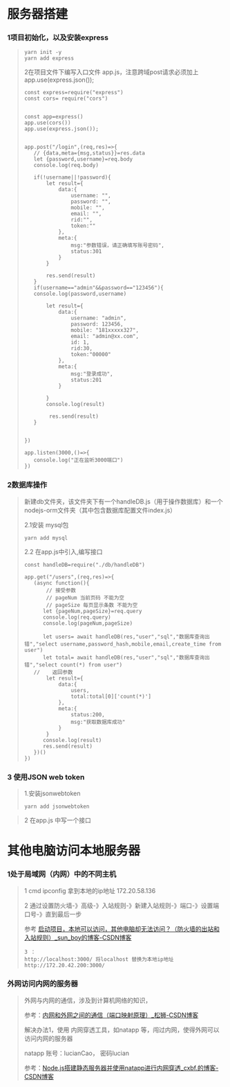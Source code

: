 # 服务器搭建

### 1项目初始化，以及安装express

>```
>yarn init -y 
>yarn add express
>```
>
>2在项目文件下编写入口文件 app.js，注意跨域post请求必须加上 app.use(express.json());
>
>```
>const express=require("express")
>const cors= require("cors")
>
>
>const app=express()
>app.use(cors())
>app.use(express.json());
>
>
>app.post("/login",(req,res)=>{
>    // {data,meta={msg,status}}=res.data  
>    let {password,username}=req.body
>    console.log(req.body)
>  
>    if(!username||!password){
>        let result={
>            data:{
>                username: "",
>                password: "",
>                mobile: "",
>                email: "",
>                rid:"",
>                token:""
>            },
>            meta:{
>                msg:"参数错误，请正确填写账号密码",
>                status:301
>            }
>        }
>      
>        res.send(result)
>    }
>    if(username=="admin"&&password=="123456"){
>    console.log(password,username)
>
>        let result={    
>            data:{
>                username: "admin",
>                password: 123456,
>                mobile: "181xxxxx327",
>                email: "admin@xx.com",
>                id: 1,
>                rid:30,
>                token:"00000"
>            },
>            meta:{
>                msg:"登录成功",
>                status:201
>            }
>            
>        }
>        console.log(result)
>       
>         res.send(result)
>    }
>       
>    
>})
>
>app.listen(3000,()=>{
>    console.log("正在监听3000端口")
>})
>```
>
>

### 2数据库操作

>新建db文件夹，该文件夹下有一个handleDB.js（用于操作数据库）和一个nodejs-orm文件夹（其中包含数据库配置文件index.js）
>
>2.1安装 mysql包
>
>```
>yarn add mysql
>```
>
>2.2 在app.js中引入,编写接口
>
>```
>const handleDB=require("./db/handleDB")
>
>app.get("/users",(req,res)=>{
>    (async function(){
>        // 接受参数
>        // pageNum 当前页码 不能为空
>        // pageSize 每页显示条数 不能为空
>       let {pageNum,pageSize}=req.query
>       console.log(req.query)
>       console.log(pageNum,pageSize)
>
>       let users= await handleDB(res,"user","sql","数据库查询出错","select username,password_hash,mobile,email,create_time from user") 
>       let total= await handleDB(res,"user","sql","数据库查询出错","select count(*) from user") 
>    //    返回参数
>        let result={
>            data:{
>                users,
>                total:total[0]['count(*)']
>            },
>            meta:{
>                status:200,
>                msg:"获取数据库成功"
>            }
>        }
>       console.log(result)
>       res.send(result)
>    })()
>})
>```

### 3 使用JSON web token

>1.安装jsonwebtoken
>
>```
>yarn add jsonwebtoken

>2 在app.js 中写一个接口

# 其他电脑访问本地服务器

### 1处于局域网（内网）中的不同主机

>1 cmd ipconfig 拿到本地的ip地址  172.20.58.136
>
>2 通过设置防火墙-》高级-》入站规则-》新建入站规则-》端口-》设置端口号-》直到最后一步
>
>参考 [启动项目，本地可以访问，其他电脑却无法访问？（防火墙的出站和入站规则）_sun_boy的博客-CSDN博客](https://blog.csdn.net/qq_36115651/article/details/82750483)
>
>```
>3 ：
>http://localhost:3000/ 将localhost 替换为本地ip地址
>http://172.20.42.200:3000/
>```

### 外网访问内网的服务器

>外网与内网的通信，涉及到计算机网络的知识，
>
>参考：[内网和外网之间的通信（端口映射原理）_松狮-CSDN博客](https://blog.csdn.net/songshiMVP1/article/details/51519767?utm_medium=distribute.pc_relevant.none-task-blog-2~default~BlogCommendFromMachineLearnPai2~default-1.control&depth_1-utm_source=distribute.pc_relevant.none-task-blog-2~default~BlogCommendFromMachineLearnPai2~default-1.control)
>
>解决办法1，使用 内网穿透工具，如natapp 等，闯过内网，使得外网可以访问内网的服务器
>
>natapp  账号：lucianCao， 密码lucian
>
>参考：[Node.js搭建静态服务器并使用natapp进行内网穿透_cxbf.的博客-CSDN博客](https://blog.csdn.net/qq_45775250/article/details/116098435?utm_medium=distribute.pc_relevant.none-task-blog-2~default~BlogCommendFromBaidu~default-9.control&depth_1-utm_source=distribute.pc_relevant.none-task-blog-2~default~BlogCommendFromBaidu~default-9.control)
